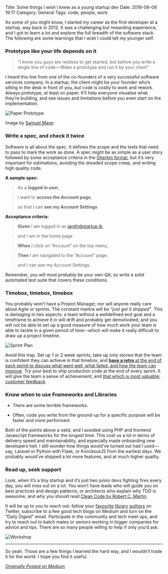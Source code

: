 Title: Some things I wish I knew as a young startup dev
Date: 2018-06-08 19:17
Category: General
Tags: code, people, work

As some of you might know, I started my career as the first
developer at a startup, way back in 2012. It was a challenging
but rewarding experience, and I got to learn a lot and explore
the full breadth of the software stack. The following are some
learnings that I wish I could tell my younger self.

### Prototype like your life depends on it

> “I know you guys are restless to get started, but before you
> write a single line of code — Make a prototype and run it by your client”

I heard this line from one of the co-founders of a very successful
software services company. In a startup, the client might be your
founder who’s sitting in the desk in front of you, but code is costly
to work and rework. Always prototype, at least on paper. It’ll help
everyone visualise what they’re building, and see issues and limitations
before you even start on the implementation.

![Paper Prototype]({filename}/images/paper-prototype.jpg)

<p class="text-center">Image by <a href="https://www.flickr.com/photos/21218849@N03">Samuel Mann</a></p>

### Write a spec, and check it twice

Software is all about the spec. It defines the scope and the tests that
need to pass to mark the work as done. A spec might be as simple as a user
story followed by some acceptance criteria in the [Gherkin format][1], but it’s
very important for estimations, avoiding the dreaded scope creep, and writing
high quality code.

**A sample spec:**

> As a **logged in user**,

> I want to **access the Account page**,

> so that I can **see my Account Settings**

**Acceptance criteria:**

> **Given** I am logged in as janith@startup.lk,

> and I am in the home page

> **When** I click on “Account” on the top menu,

> **Then** I am navigated to the “Account” page,

> and I can see my Account Settings.

Remember, you will most probably be your own QA, so write a solid automated
test suite that covers these conditions.

### Timebox, timebox, timebox

You probably won’t have a Project Manager, nor will anyone really care about
Agile or sprints. The constant mantra will be _“just get it shipped”_. This is
damaging in two aspects: a team without a welldefined end goal and a timeframe
to achieve it in will drift and probably get demotivated, and you will not be
able to set up a good measure of how much work your team is able to tackle in a
given period of time--which will make it really difficult to draw up a project
timeline.

![Sprint Plan]({filename}/images/sprint-plan.jpg)

Avoid this trap. Set up 1 or 2 week sprints, take up only stories that the team is
confident they can achieve in that timebox, and [**have a retro** at the end of each sprint
to discuss what went well, what failed, and how the team can improve][2]. Try your best to
ship production code at the end of every sprint. It will give the team a sense of
achievement, and [that which is most valuable: customer feedback][3].

### Know when to use Frameworks and Libraries

- There are some terrible frameworks.

- Often, code you write from the ground-up for a specific purpose will be faster and more performant.

Both of the points above a valid, and I avoided using PHP and frontend Javascript
frameworks for the longest time. This cost us a lot in terms of delivery speed and
maintainability, and especially made onboarding new developers hell. I still wonder
how things would’ve turned out had I used — say, Laravel or Python with Flask, or
KnockoutJS from the earliest days. We probably would’ve shipped a lot more features,
and at much higher quality.

### Read up, seek support

Look, when it’s a tiny startup and it’s just two junior devs fighting fires every
day, you will miss out on a lot. You won’t have leads who will guide you on best
practices and design patterns, or architects who explain why TDD is awesome, and
why you should read [Clean Code by Robert C. Martin][4].

It will be up to you to reach out: follow your [favourite][5] [library][6] [authors][7] on Twitter,
subscribe to a few good tech blogs on Medium and turn on the “Daily Digest” email.
Participate in the community and tech meet ups, and try to reach out to batch mates
or seniors working in bigger companies for advice and tips. There are so many people
willing to help if only you’d ask.

![Workshop]({filename}/images/workshop.jpg)

---

So yeah. Those are a few things I learned the hard way, and I wouldn’t trade it for the world. I hope you find it useful.

[_Originally Posted on Medium_][8]

[1]: http://docs.behat.org/en/v2.5/guides/1.gherkin.html
[2]: https://medium.com/softwaredevtools/agile-retrospectives-why-your-team-should-be-having-them-even-if-youre-not-in-the-tech-industry-b98c3df6501d
[3]: https://ma.tt/2010/11/one-point-oh/
[4]: https://www.goodreads.com/book/show/3735293-clean-code
[5]: https://twitter.com/dan_abramov
[6]: https://twitter.com/dhh
[7]: https://twitter.com/John_Papa
[8]: https://medium.com/@janithl/some-things-i-wish-i-knew-as-a-young-startup-dev-d6475d3f8151
